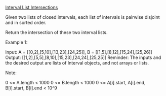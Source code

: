 [Interval List Intersections](https://leetcode.com/problems/interval-list-intersections/)

Given two lists of closed intervals, each list of intervals is pairwise disjoint and in sorted order.

Return the intersection of these two interval lists.
 

Example 1:

Input: A = [[0,2],[5,10],[13,23],[24,25]], B = [[1,5],[8,12],[15,24],[25,26]]
Output: [[1,2],[5,5],[8,10],[15,23],[24,24],[25,25]]
Reminder: The inputs and the desired output are lists of Interval objects, and not arrays or lists.

Note:

0 <= A.length < 1000
0 <= B.length < 1000
0 <= A[i].start, A[i].end, B[i].start, B[i].end < 10^9
